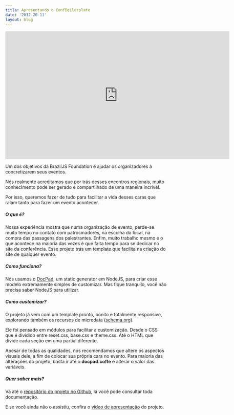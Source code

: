 ```yaml
---
title: Apresentando o ConfBoilerplate
date: '2012-20-11'
layout: blog
---
```


<iframe src="http://www.youtube.com/embed/EI99oZI3nKY" frameborder="0" width="700" height="400"></iframe>

Um dos objetivos da BrazilJS Foundation é ajudar os organizadores a concretizarem seus eventos.

Nós realmente acreditamos que por trás desses encontros regionais, muito conhecimento pode ser gerado e compartilhado de uma maneira incrível.

Por isso, queremos fazer de tudo para facilitar a vida desses caras que ralam tanto para fazer um evento acontecer.

<h5>O que é?</h5>

Nossa experiência mostra que numa organização de evento, perde-se muito tempo no contato com patrocinadores, na escolha do local, na compra das passagens dos palestrantes. Enfim, muito trabalho mesmo e o que acontece na maioria das vezes é que falta tempo para se dedicar no site da conferência. Esse projeto trás um template que facilita na criação do site de qualquer evento.

<h5>Como funciona?</h5>
Nós usamos o <a href="https://github.com/bevry/docpad">DocPad</a>, um static generator em NodeJS, para criar esse modelo extremamente simples de customizar. Mas fique tranquilo, você não precisa saber NodeJS para utilizar.

<h5>Como customizar?</h5>
O projeto já vem com um template pronto, bonito e totalmente responsivo, explorando também os recursos de microdata (<a href="http://schema.org/">schema.org</a>).

Ele foi pensado em módulos para facilitar a customização. Desde o CSS que é dividido entre reset.css, base.css e theme.css. Até o HTML que divide cada seção em uma partial diferente.

Apesar de todas as qualidades, nós recomendamos que altere os aspectos visuais dele, a fim de colocar sua própria cara no evento. Para maioria das alterações do projeto, basta ir até o <strong>docpad.coffe</strong> e alterar o valor das variáveis.

<h5>Quer saber mais?</h5>

Vá até o <a href="https://github.com/braziljs/conf-boilerplate">repositório do projeto no Github</a>, lá você pode consultar toda documentação.

E se você ainda não o assistiu, confira o <a href="http://www.youtube.com/watch?v=EI99oZI3nKY">vídeo de apresentação</a> do projeto.